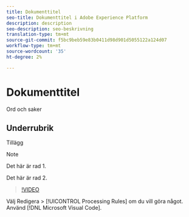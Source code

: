 ```yaml
---
title: Dokumenttitel
seo-title: Dokumenttitel i Adobe Experience Platform
description: description
seo-description: seo-beskrivning
translation-type: tm+mt
source-git-commit: f5bc9beb59e83b0411d98d901d5055122a124d07
workflow-type: tm+mt
source-wordcount: '35'
ht-degree: 2%

---
```



# Dokumenttitel

Ord och saker

## Underrubrik

Tillägg

>[!NOTE]
> 
> Det här är rad 1.
>
> Det här är rad 2.

>[!VIDEO](https://youtu.be/ypS_CKym5NQ)

Välj Redigera > [!UICONTROL Processing Rules] om du vill göra något. Använd [!DNL Microsoft Visual Code].
